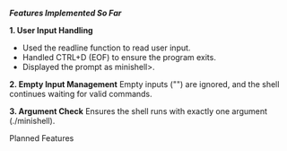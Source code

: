 ***Features Implemented So Far***

**1. User Input Handling**

* Used the readline function to read user input.
* Handled CTRL+D (EOF) to ensure the program exits.
* Displayed the prompt as minishell>.

**2. Empty Input Management**
Empty inputs ("") are ignored, and the shell continues waiting for valid commands.

**3. Argument Check**
Ensures the shell runs with exactly one argument (./minishell).


Planned Features
